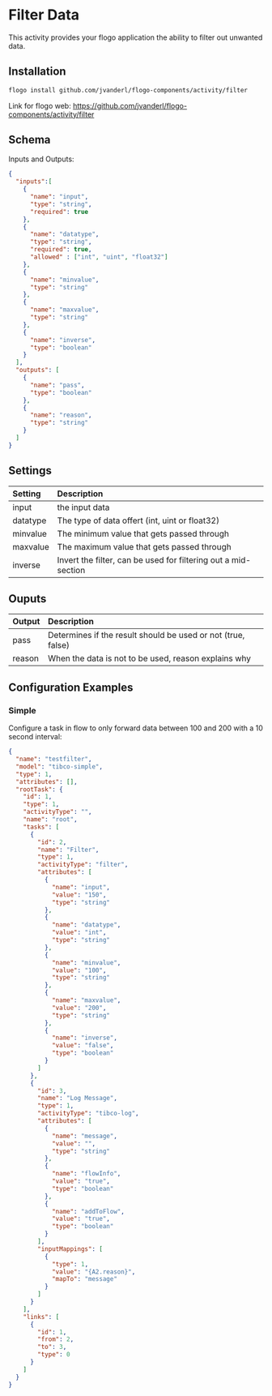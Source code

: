 # Filter Data
This activity provides your flogo application the ability to filter out unwanted data.


## Installation

```bash
flogo install github.com/jvanderl/flogo-components/activity/filter
```
Link for flogo web: https://github.com/jvanderl/flogo-components/activity/filter

## Schema
Inputs and Outputs:

```json
{
  "inputs":[
    {
      "name": "input",
      "type": "string",
      "required": true
    },
    {
      "name": "datatype",
      "type": "string",
      "required": true,
      "allowed" : ["int", "uint", "float32"]
    },
    {
      "name": "minvalue",
      "type": "string"
    },
    {
      "name": "maxvalue",
      "type": "string"
    },
    {
      "name": "inverse",
      "type": "boolean"
    }
  ],
  "outputs": [
    {
      "name": "pass",
      "type": "boolean"
    },
    {
      "name": "reason",
      "type": "string"
    }
  ]
}
```
## Settings
| Setting   | Description    |
|:----------|:---------------|
| input    | the input data |
| datatype  | The type of data offert (int, uint or float32) |
| minvalue  | The minimum value that gets passed through |
| maxvalue  | The maximum value that gets passed through |
| inverse  | Invert the filter, can be used for filtering out a mid-section|

## Ouputs
| Output   | Description    |
|:----------|:---------------|
| pass | Determines if the result should be used or not (true, false) |
| reason  | When the data is not to be used, reason explains why |


## Configuration Examples
### Simple
Configure a task in flow to only forward data between 100 and 200 with a 10 second interval:

```json
{
  "name": "testfilter",
  "model": "tibco-simple",
  "type": 1,
  "attributes": [],
  "rootTask": {
    "id": 1,
    "type": 1,
    "activityType": "",
    "name": "root",
    "tasks": [
      {
        "id": 2,
        "name": "Filter",
        "type": 1,
        "activityType": "filter",
        "attributes": [
          {
            "name": "input",
            "value": "150",
            "type": "string"
          },
          {
            "name": "datatype",
            "value": "int",
            "type": "string"
          },
          {
            "name": "minvalue",
            "value": "100",
            "type": "string"
          },
          {
            "name": "maxvalue",
            "value": "200",
            "type": "string"
          },
          {
            "name": "inverse",
            "value": "false",
            "type": "boolean"
          }
        ]
      },
      {
        "id": 3,
        "name": "Log Message",
        "type": 1,
        "activityType": "tibco-log",
        "attributes": [
          {
            "name": "message",
            "value": "",
            "type": "string"
          },
          {
            "name": "flowInfo",
            "value": "true",
            "type": "boolean"
          },
          {
            "name": "addToFlow",
            "value": "true",
            "type": "boolean"
          }
        ],
        "inputMappings": [
          {
            "type": 1,
            "value": "{A2.reason}",
            "mapTo": "message"
          }
        ]
      }
    ],
    "links": [
      {
        "id": 1,
        "from": 2,
        "to": 3,
        "type": 0
      }
    ]
  }
}
```
